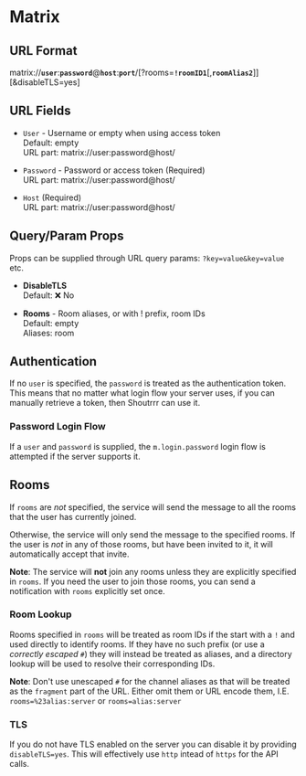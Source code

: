 # Matrix

## URL Format

<span class="bk">matrix://**`user`**:**`password`**@**`host`**:**`port`**/[?rooms=**`!roomID1`**[,**`roomAlias2`**]][&disableTLS=yes]</span>

## URL Fields

- `User` - Username or empty when using access token<br>
  Default: empty<br>
  URL part: matrix://user:password@host/

- `Password` - Password or access token (Required)<br>
  URL part: matrix://user:password@host/

- `Host` (Required)<br>
  URL part: matrix://user:password@host/

## Query/Param Props

Props can be supplied through URL query params: `?key=value&key=value` etc.

- **DisableTLS**<br>
  Default: ❌ No

- **Rooms** - Room aliases, or with ! prefix, room IDs<br>
  Default: empty<br>
  Aliases: room

## Authentication

If no `user` is specified, the `password` is treated as the authentication token. This means that no matter what login
flow your server uses, if you can manually retrieve a token, then Shoutrrr can use it.

### Password Login Flow

If a `user` and `password` is supplied, the `m.login.password` login flow is attempted if the server supports it.

## Rooms

If `rooms` are _not_ specified, the service will send the message to all the rooms that the user has currently joined.

Otherwise, the service will only send the message to the specified rooms. If the user is _not_ in any of those rooms,
but have been invited to it, it will automatically accept that invite.

**Note**: The service will **not** join any rooms unless they are explicitly specified in `rooms`. If you need the user
to join those rooms, you can send a notification with `rooms` explicitly set once.

### Room Lookup

Rooms specified in `rooms` will be treated as room IDs if the start with a `!` and used directly to identify rooms. If
they have no such prefix (or use a _correctly escaped_ `#`) they will instead be treated as aliases, and a directory
lookup will be used to resolve their corresponding IDs.

**Note**: Don't use unescaped `#` for the channel aliases as that will be treated as the `fragment` part of the URL.
Either omit them or URL encode them, I.E. `rooms=%23alias:server` or `rooms=alias:server`

### TLS

If you do not have TLS enabled on the server you can disable it by providing `disableTLS=yes`. This will effectively
use `http` intead of `https` for the API calls.
